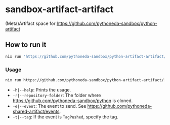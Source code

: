# sandbox-artifact-artifact

(Meta)Artifact space for <https://github.com/pythoneda-sandbox/python-artifact>

## How to run it

``` sh
nix run 'https://github.com/pythoneda-sandbox/python-artifact-artifact/[version]?dir=python-artifact'
```

### Usage

``` sh
nix run https://github.com/pythoneda-sandbox/python-artifact-artifact/[version] [-h|--help] [-r|--repository-folder folder] [-e|--event event] [-t|--tag tag]
```
- `-h|--help`: Prints the usage.
- `-r|--repository-folder`: The folder where <https://github.com/pythoneda-sandbox/python> is cloned.
- `-e|--event`: The event to send. See <https://github.com/pythoneda-shared-artifact/events>.
- `-t|--tag`: If the event is `TagPushed`, specify the tag.

